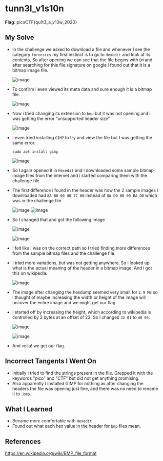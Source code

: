 # tunn3l_v1s10n
**Flag:** picoCTF{qu1t3_a_v13w_2020}

## My Solve
* In the challenge we asked to download a file and whenever I see the category `forensics` my first instinct is to go to `Hexedit` and look at its contents. So after opening we can see that the file begins with `BM` and after searching for this file signature on google i found out that it is a bitmap image file.

  ![image](https://github.com/user-attachments/assets/2aa61aff-a96a-4b75-ba06-cfe1611af6d2)

* To confirm i even viewed its meta data and sure enough it is a bitmap file.

  ![image](https://github.com/user-attachments/assets/14f31c2d-d7ce-45e1-b52e-bf12a034b7ba)

* Now i tried changing its extension to `bmp` but it was not opening and i was getting the error "unsupported header size"

  ![image](https://github.com/user-attachments/assets/f596bafa-7195-49cc-abc1-b34c162f20df)

* I even tried installing `GIMP` to try and view the file but I was getting the same error.
  ```
  sudo apt install gimp
  ```
  ![image](https://github.com/user-attachments/assets/2877576b-e411-4f19-af94-243b5db514fb)

* So I again opened it in `Hexedit` and I downloaded some sample bitmap image files from the internet and i started comparing them with the challenge file.

* The first difference i found in the header was how the 2 sample images i downloaded had `8A 00 00 00 7C 00` instead of `BA D0 00 00 BA D0` which was in the challenge file.

  ![image](https://github.com/user-attachments/assets/f662887d-5a60-4fcc-b80f-eeaf20de7ae8)   ![image](https://github.com/user-attachments/assets/1591323f-7ec4-4ca3-bf3a-6289d132b311)  

* So I changed that and got the following image

  ![image](https://github.com/user-attachments/assets/e07fd397-2a7d-4fd1-9dfe-8690c3c07d9d)


  ![image](https://github.com/user-attachments/assets/8db8705e-efd7-4d73-a13f-21694463faf8)

* I felt like I was on the correct path so I tried finding more differences from the sample bitmap files and the challenge file.
* I tried more variations, but was not getting anywhere. So i looked up what is the actual meaning of the header in a bitmap image. And i got this on wikipedia.

  ![image](https://github.com/user-attachments/assets/f538aa46-ece8-44df-ad61-15a7d8b6fd21)

* The image after changing the hexdump seemed very small for `2.9 MB` so i thought of maybe increasing the width or height of the image will uncover the entire image and we might get our flag.
* I started off by increasing the height, which according to wikipedia is controlled by 2 bytes at an offset of 22. So I changed `32 01` to `40 04`.

  ![image](https://github.com/user-attachments/assets/b160d810-b89c-4830-a360-af6ca9e0bef7)


  ![image](https://github.com/user-attachments/assets/612674b7-46db-4e87-89c3-64988772a3a2)

* And voila! we get our flag.

## Incorrect Tangents I Went On
* Initially I tried to find the strings present in the file. Grepped it with the keywords "pico" and "CTF" but did not get anything promising.
* Also apparently I installed GIMP for nothing as after changing the headers the file was opening just fine, and there was no need to rename it to `.bmp`.

## What I Learned
* Became more comfortable with `Hexedit`
* Found out what each hex value in the header for `bmp` files mean.

## References
<https://en.wikipedia.org/wiki/BMP_file_format>
  

  
